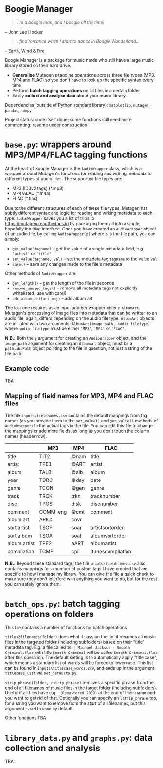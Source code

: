 # Boogie Manager

> *I'm a boogie man, and I boogie all the time!*

– John Lee Hooker

> *I find romance when I start to dance in Boogie Wonderland...*

– Earth, Wind & Fire

Boogie Manager is a package for music nerds who still have a large music library stored on their hard drive.

* **Generalise** Mutagen's tagging operations across three file types (MP3, MP4 and FLAC) so you don't have to look up the specific syntax every time
* Perform **batch tagging operations** on all files in a certain folder
* Easily **collect and analyse data** about your music library

Dependencies (outside of Python standard library): ``matplotlib``, ``mutagen``, ``pandas``, ``numpy``

Project status: code itself done; some functions still need more commenting; readme under construction

# ``base.py``: wrappers around MP3/MP4/FLAC tagging functions

At the heart of Boogie Manager is the ``AudioWrapper`` class, which is a wrapper around Mutagen's functions for reading and writing metadata to different types of audio files. The supported file types are:

* MP3 (ID3v2 tags) (*.mp3)
* MP4/ALAC (*.m4a)
* FLAC (*.flac)

Due to the different structures of each of these file types, Mutagen has subtly different syntax and logic for reading and writing metadata to each type. ``AudioWrapper`` saves you a lot of trips to https://mutagen.readthedocs.io by packaging them all into a single, hopefully intuitive interface. Once you have created an ``AudioWrapper`` object of an audio file, by calling ``AudioWrapper(p)`` where ``p`` is the file path, you can simply:

* ``get_value(tagname)`` – get the value of a single metadata field, e.g. ``'artist'`` or ``'title'``
* ``set_value(tagname, val)`` – set the metadata tag ``tagname`` to the value ``val``
* ``save()`` – save any changes made to the file's metadata

Other methods of ``AudioWrapper`` are:

* ``get_length()`` – get the length of the file in seconds
* ``remove_unused_tags()`` – remove all metadata tags not explicitly whitelisted (use with care!)
* ``add_album_art(art_obj)`` – add album art

The last one requires as an input another wrapper object: ``AlbumArt``. Mutagen's processing of image files into metadata that can be written to an audio file, again, differs depending on the audio file type. ``AlbumArt`` objects are initiated with two arguments: ``AlbumArt(image_path, audio_filetype)`` where ``audio_filetype`` must be either ``'MP3'``, ``'MP4'`` or ``'FLAC'``.

**N.B.:** Both the ``p`` argument for creating an ``AudioWrapper`` object, and the ``image_path`` argument for creating an ``AlbumArt`` object, must be a ``pathlib.Path`` object pointing to the file in question, not just a string of the file path.

## Example code

TBA

## Mapping of field names for MP3, MP4 and FLAC files

The file ``inputs/fieldnames.csv`` contains the default mappings from tag names (as you provide them to the ``set_value()`` and ``get_value()`` methods of ``AudioWrapper``) to the actual tags in the file. You can edit this file to change the mappings or add more fields, as long as you don't touch the column names (header row). 

| | MP3 | MP4 | FLAC |
|---|---|-----|------|
title | TIT2 | ©nam | title
artist | TPE1 | ©ART | artist
album | TALB | ©alb | album
year | TDRC | ©day | date
genre | TCON | ©gen | genre
track | TRCK | trkn | tracknumber
disc | TPOS | disk | discnumber
comment | COMM::eng | ©cmt | comment
album art | APIC: | covr | 
sort artist | TSOP | soar | artistsortorder
sort album | TSOA | soal | albumsortorder
album artist | TPE2 | aART | albumartist
compilation | TCMP | cpil | itunescompilation

**N.B.:** Beyond these standard tags, the file ``inputs/fieldnames.csv`` also contains mappings for a number of custom tags I have created that are specific to how I manage my library. You can give the file a quick check to make sure they don't interfere with anything you want to do, but for the rest you can safely ignore them.

# ``batch_ops.py``: batch tagging operations on folders

This file contains a number of functions for batch operations.

``titles2filenames(folder)`` does what it says on the tin: it renames all music files in the targeted folder (including subfolders) based on their "title" metadata tag. E.g. a file called ``10 - Michael Jackson - Smooth Criminal.flac`` with title ``Smooth Criminal`` will be called ``Smooth Criminal.flac`` after this operation. The default setting is to automatically apply "title case", which means a standard list of words will be forced to lowercase. This list can be found in ``inputs\titlecase_words.csv``, and ends up in the argument ``titlecase_list`` via ``set_defaults.py``.

``strip_phrase(folder, rstrip_phrase)`` removes a specific phrase from the end of all filenames of music files in the target folder (including subfolders). Useful if all files have e.g. `` (Remastered 2009)`` at the end of their name and you want to get rid of that. Optionally you can specify an ``lstrip_phrase`` too, for a string you want to remove from the *start* of all filenames, but this argument is set to ``None`` by default.

Other functions TBA

# ``library_data.py`` and ``graphs.py``: data collection and analysis

TBA

